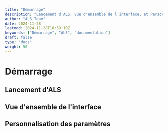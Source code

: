 ```yaml
---
title: "Démarrage"
description: "Lancement d'ALS, Vue d'ensemble de l'interface, et Personnalisation des paramètres."
author: "ALS Team"
date: 2024-11-28
lastmod: 2024-11-28T18:59:10Z
keywords: ["Démarrage", "ALS", "documentation"]
draft: false
type: "docs"
weight: 50
---
```



# Démarrage
## Lancement d'ALS
## Vue d'ensemble de l'interface
## Personnalisation des paramètres


